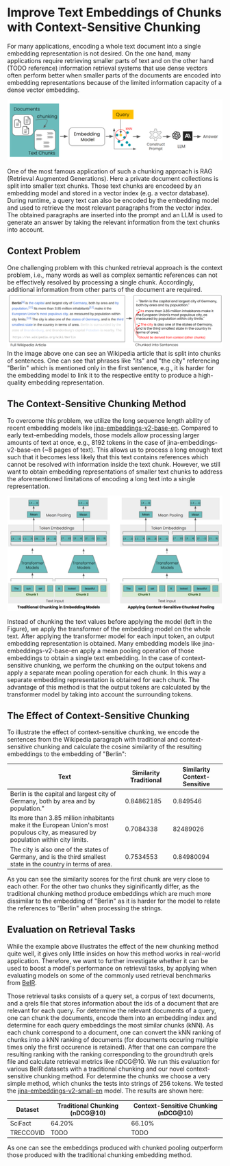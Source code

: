 # Improve Text Embeddings of Chunks with Context-Sensitive Chunking

For many applications, encoding a whole text document into a single embedding representation is not desired.
On the one hand, many applications require retrieving smaller parts of text and 
on the other hand (TODO reference) information retrieval systems that use dense vectors often perform better when smaller parts of the documents are encoded into embedding representations because of the limited information capacity of a dense vector embedding.

![img.png](img/rag.png)

One of the most famous application of such a chunking approach is RAG (Retrieval Augmented Generations).
Here a private document collections is split into smaller text chunks.
Those text chunks are encodeed by an embedding model and stored in a vector index (e.g. a vector database).
During runtime, a query text can also be encoded by the embedding model and used to retrieve the most relevant paragraphs from the vector index.
The obtained paragraphs are inserted into the prompt and an LLM is used to generate an answer by taking the relevant information from the text chunks into account.

## Context Problem

One challenging problem with this chunked retrieval approach is the context problem, i.e., many words as well as complex semantic references can not be effectively resolved by processing a single chunk.
Accordingly, additional information from other parts of the document are required.
![img.png](img/context-problem.png)
In the image above one can see an Wikipedia article that is split into chunks of sentences.
One can see that phrases like "its" and "the city" referencing "Berlin" which is mentioned only in the first sentence, e.g., it is harder for the embedding model to link it to the respective entity to produce a high-quality embedding representation.

## The Context-Sensitive Chunking Method

To overcome this problem, we utilize the long sequence length ability of recent embedding models like [jina-embeddings-v2-base-en](https://huggingface.co/jinaai/jina-embeddings-v2-base-en).
Compared to early text-embedding models, those models allow processing larger amounts of text at once, e.g., 8192 tokens in the case of jina-embeddings-v2-base-en (~8 pages of text).
This allows us to process a long enough text such that it becomes less likely that this text contains references which cannot be resolved with information inside the text chunk.
However, we still want to obtain embedding representations of smaller text chunks to address the aforementioned limitations of encoding a long text into a single representation.

![img.png](img/method.png)

Instead of chunking the text values before applying the model (left in the Figure), we apply the transformer of the embedding model on the whole text.
After applying the transformer model for each input token, an output embedding representation is obtained.
Many embedding models like jina-embeddings-v2-base-en apply a mean pooling operation of those embeddings to obtain a single text embedding.
In the case of context-sensitive chunking, we perform the chunking on the output tokens and apply a separate mean pooling operation for each chunk.
In this way a separate embedding representation is obtained for each chunk.
The advantage of this method is that the output tokens are calculated by the transformer model by taking into account the surrounding tokens.

## The Effect of Context-Sensitive Chunking

To illustrate the effect of context-sensitive chunking, we encode the sentences from the Wikipedia paragraph with traditional and context-sensitive chunking and calculate the cosine similarity of the resulting embeddings to the embedding of "Berlin":

| Text                                                                                                                                  | Similarity Traditional | Similarity Context-Sensitive  |
|---------------------------------------------------------------------------------------------------------------------------------------|------------------------|-------------------------------|
| Berlin is the capital and largest city of Germany, both by area and by population."                                                   | 0.84862185             | 0.849546                      | 
| Its more than 3.85 million inhabitants make it the European Union's most populous city, as measured by population within city limits. | 0.7084338              | 82489026                      |
| The city is also one of the states of Germany, and is the third smallest state in the country in terms of area.                       | 0.7534553              | 0.84980094                    |

As you can see the similarity scores for the first chunk are very close to each other.
For the other two chunks they siginificantly differ, as the traditional chunking method produce embeddings which are much more dissimilar to the embedding of "Berlin" as it is harder for the model to relate the references to "Berlin" when processing the strings.

## Evaluation on Retrieval Tasks

While the example above illustrates the effect of the new chunking method quite well, it gives only little insides on how this method works in real-world application.
Therefore, we want to further investigate whether it can be used to boost a model's performance on retrieval tasks, by applying when evaluating models on some of the commonly used retrieval benchmarks from [BeIR](https://github.com/beir-cellar/beir).

Those retrieval tasks consists of a query set, a corpus of text documents, and a qrels file that stores information about the ids of a document that are relevant for each query.
For determine the relevant documents of a query, one can chunk the documents, encode them into an embedding index and determine for each query embeddings the most similar chunks (kNN).
As each chunk correspond to a document, one can convert the kNN ranking of chunks into a kNN ranking of documents (for documents occuring multiple times only the first occurence is retained).
After that one can compare the resulting ranking with the ranking corresponding to the groundtruth qrels file and calculate retrieval metrics like nDCG@10.
We run this evaluation for various BeIR datasets with a traditional chunking and our novel context-sensitive chunking method.
For determine the chunks we choose a very simple method, which chunks the tests into strings of 256 tokens.
We tested the [jina-embeddings-v2-small-en](https://huggingface.co/jinaai/jina-embeddings-v2-small-en) model. The results are shown here:

| Dataset   | Traditional Chunking (nDCG@10) | Context-Sensitive Chunking (nDCG@10) |
|-----------|--------------------------------|--------------------------------------|
| SciFact   |                         64.20% |                               66.10% |
| TRECCOVID |                           TODO |                                 TODO |

As one can see the embeddings produced with chunked pooling outperform those produced with the traditional chunking embedding method.
